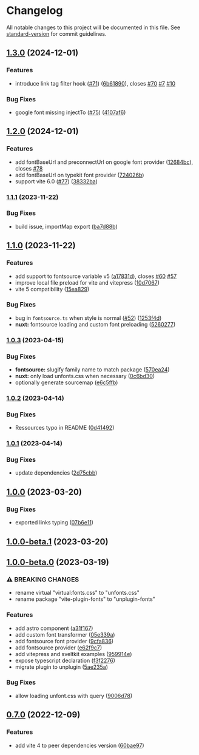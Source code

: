 # Changelog

All notable changes to this project will be documented in this file. See [standard-version](https://github.com/conventional-changelog/standard-version) for commit guidelines.

## [1.3.0](https://github.com/cssninjaStudio/unplugin-fonts/compare/v1.2.0...v1.3.0) (2024-12-01)


### Features

* introduce link tag filter hook ([#71](https://github.com/cssninjaStudio/unplugin-fonts/issues/71)) ([6b61890](https://github.com/cssninjaStudio/unplugin-fonts/commit/6b61890952fa61501eb93296a445657fb1ac8bcb)), closes [#70](https://github.com/cssninjaStudio/unplugin-fonts/issues/70) [#7](https://github.com/cssninjaStudio/unplugin-fonts/issues/7) [#10](https://github.com/cssninjaStudio/unplugin-fonts/issues/10)


### Bug Fixes

* google font missing injectTo ([#75](https://github.com/cssninjaStudio/unplugin-fonts/issues/75)) ([4107af6](https://github.com/cssninjaStudio/unplugin-fonts/commit/4107af60674701c513cf11388c459e0363a831b3))

## [1.2.0](https://github.com/cssninjaStudio/unplugin-fonts/compare/v1.1.1...v1.2.0) (2024-12-01)


### Features

* add fontBaseUrl and preconnectUrl on google font provider ([12684bc](https://github.com/cssninjaStudio/unplugin-fonts/commit/12684bc134737304baadde2aa9a3bfb2f8640742)), closes [#78](https://github.com/cssninjaStudio/unplugin-fonts/issues/78)
* add fontBaseUrl on typekit font provider ([724026b](https://github.com/cssninjaStudio/unplugin-fonts/commit/724026b4bb3be0233347310a0b3b0527a9747c70))
* support vite 6.0 ([#77](https://github.com/cssninjaStudio/unplugin-fonts/issues/77)) ([38332ba](https://github.com/cssninjaStudio/unplugin-fonts/commit/38332baad92a4b8f405a062242abc97f6e5a99b2))

### [1.1.1](https://github.com/cssninjaStudio/unplugin-fonts/compare/v1.1.0...v1.1.1) (2023-11-22)


### Bug Fixes

* build issue, importMap export ([ba7d88b](https://github.com/cssninjaStudio/unplugin-fonts/commit/ba7d88b2d55390c5828d306eb9992c8026a67f02))

## [1.1.0](https://github.com/cssninjaStudio/unplugin-fonts/compare/v1.0.3...v1.1.0) (2023-11-22)


### Features

* add support to fontsource variable v5 ([a17831d](https://github.com/cssninjaStudio/unplugin-fonts/commit/a17831d213ef3cf207f481bed7202526d7e235d4)), closes [#60](https://github.com/cssninjaStudio/unplugin-fonts/issues/60) [#57](https://github.com/cssninjaStudio/unplugin-fonts/issues/57)
* improve local file preload for vite and vitepress ([10d7067](https://github.com/cssninjaStudio/unplugin-fonts/commit/10d7067a98dae5b054e90e22922d3a0f471358c6))
* vite 5 compatibility ([15ea829](https://github.com/cssninjaStudio/unplugin-fonts/commit/15ea8291b9db79cf1ffd5dc7b4ceba8650e39a93))


### Bug Fixes

* bug in `fontsource.ts` when style is normal ([#52](https://github.com/cssninjaStudio/unplugin-fonts/issues/52)) ([1253f4d](https://github.com/cssninjaStudio/unplugin-fonts/commit/1253f4d4604e4a8b80bc342e252c17911fc439dc))
* **nuxt:** fontsource loading and custom font preloading ([5260277](https://github.com/cssninjaStudio/unplugin-fonts/commit/5260277b85fb92c64217a8a6ba4519637bc5f6bc))

### [1.0.3](https://github.com/cssninjaStudio/unplugin-fonts/compare/v1.0.2...v1.0.3) (2023-04-15)


### Bug Fixes

* **fontsource:** slugify family name to match package ([570ea24](https://github.com/cssninjaStudio/unplugin-fonts/commit/570ea24fe93341ed27f7178a2d46081cc0bc020e))
* **nuxt:** only load unfonts.css when necessary ([0c6bd30](https://github.com/cssninjaStudio/unplugin-fonts/commit/0c6bd30d77200675cda3eba20ec6370b2ee8a6e0))
* optionally generate sourcemap ([e6c5ffb](https://github.com/cssninjaStudio/unplugin-fonts/commit/e6c5ffbfbf9363563105c1e92e4e1a31ef8f138b))

### [1.0.2](https://github.com/cssninjaStudio/unplugin-fonts/compare/v1.0.1...v1.0.2) (2023-04-14)


### Bug Fixes

* Ressources typo in README ([0d41492](https://github.com/cssninjaStudio/unplugin-fonts/commit/0d41492ab70327d0b7afd609a30a59ae916107cf))

### [1.0.1](https://github.com/cssninjaStudio/unplugin-fonts/compare/v1.0.0...v1.0.1) (2023-04-14)


### Bug Fixes

* update dependencies ([2d75cbb](https://github.com/cssninjaStudio/unplugin-fonts/commit/2d75cbbface8a8ba5c4b2512da6995a54e850a92))

## [1.0.0](https://github.com/cssninjaStudio/unplugin-fonts/compare/v1.0.0-beta.1...v1.0.0) (2023-03-20)


### Bug Fixes

* exported links typing ([07b6e11](https://github.com/cssninjaStudio/unplugin-fonts/commit/07b6e113032506716f229cd46baa421c88a5598a))

## [1.0.0-beta.1](https://github.com/cssninjaStudio/unplugin-fonts/compare/v1.0.0-beta.0...v1.0.0-beta.1) (2023-03-20)

## [1.0.0-beta.0](https://github.com/cssninjaStudio/unplugin-fonts/compare/v0.7.0...v1.0.0-beta.0) (2023-03-19)


### ⚠ BREAKING CHANGES

- rename virtual "virtual:fonts.css" to "unfonts.css"
- rename package "vite-plugin-fonts" to "unplugin-fonts"

### Features

* add astro component ([a31f167](https://github.com/cssninjaStudio/unplugin-fonts/commit/a31f16765e685cdcc37960f001d0ef1822b22e75))
* add custom font transformer ([05e339a](https://github.com/cssninjaStudio/unplugin-fonts/commit/05e339aa026e469d01a14a2334c3cb1bda2ac432))
* add fontsource font provider ([9cfa836](https://github.com/cssninjaStudio/unplugin-fonts/commit/9cfa8362d253053488c07bd10f4b323d682370b5))
* add fontsource provider ([e62f9c7](https://github.com/cssninjaStudio/unplugin-fonts/commit/e62f9c76e6a21b7957a3c22497496e1d79971904))
* add vitepress and sveltkit examples ([959914e](https://github.com/cssninjaStudio/unplugin-fonts/commit/959914e6beb36af9d82ac8b50a654fb02c0c8960))
* expose typescript declaration ([f3f2276](https://github.com/cssninjaStudio/unplugin-fonts/commit/f3f22766e9a95dd9c1518b329aeaa1c217e515dd))
* migrate plugin to unplugin ([5ae235a](https://github.com/cssninjaStudio/unplugin-fonts/commit/5ae235ac8db5b571634961c8ac85d1a5d6d333b7))


### Bug Fixes

* allow loading unfont.css with query ([9006d78](https://github.com/cssninjaStudio/unplugin-fonts/commit/9006d7820607adf96de1c14ad842c234ad6eb9f7))

## [0.7.0](https://github.com/cssninjaStudio/unplugin-fonts/compare/v0.6.0...v0.7.0) (2022-12-09)


### Features

* add vite 4 to peer dependencies version ([60bae97](https://github.com/cssninjaStudio/unplugin-fonts/commit/60bae97fcad268c73009c9950f07ce05ed50b785))
